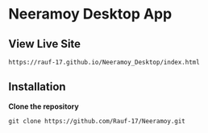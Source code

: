 # Neeramoy Desktop App

## View Live Site
```
https://rauf-17.github.io/Neeramoy_Desktop/index.html
```


## Installation
**Clone the repository**
```
git clone https://github.com/Rauf-17/Neeramoy.git
```
